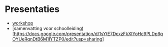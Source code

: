 # Presentaties

* [workshop](https://docs.google.com/presentation/d/1PjTYzbPfQ8eWhUmvBzgU-o_YVG58sRgWjtnKERLLisc/edit?usp=sharing)
* [samenvatting voor schoolleiding)[https://docs.google.com/presentation/d/1sYtE7DcxzFkXlYoHc9PLDp6qOYUeRqnDtB6M1lYTZP0/edit?usp=sharing]